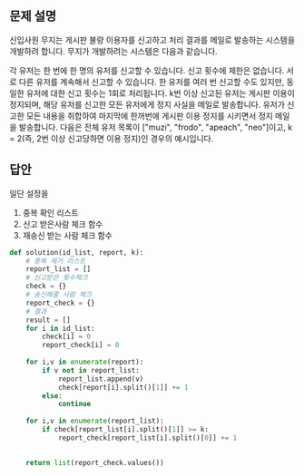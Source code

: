 ## 문제 설명
신입사원 무지는 게시판 불량 이용자를 신고하고 처리 결과를 메일로 발송하는 시스템을 개발하려 합니다. 무지가 개발하려는 시스템은 다음과 같습니다.

각 유저는 한 번에 한 명의 유저를 신고할 수 있습니다.
신고 횟수에 제한은 없습니다. 서로 다른 유저를 계속해서 신고할 수 있습니다.
한 유저를 여러 번 신고할 수도 있지만, 동일한 유저에 대한 신고 횟수는 1회로 처리됩니다.
k번 이상 신고된 유저는 게시판 이용이 정지되며, 해당 유저를 신고한 모든 유저에게 정지 사실을 메일로 발송합니다.
유저가 신고한 모든 내용을 취합하여 마지막에 한꺼번에 게시판 이용 정지를 시키면서 정지 메일을 발송합니다.
다음은 전체 유저 목록이 ["muzi", "frodo", "apeach", "neo"]이고, k = 2(즉, 2번 이상 신고당하면 이용 정지)인 경우의 예시입니다.
## 답안
일단 설정을 

1. 중복 확인 리스트 
2. 신고 받은사람 체크 함수
3. 재송신 받는 사람 체크 함수

```python
def solution(id_list, report, k):
    # 중복 제거 리스트
    report_list = []
    # 신고받은 횟수체크
    check = {}
    # 송신해줄 사람 체크
    report_check = {}
    # 결과
    result = []
    for i in id_list:
        check[i] = 0
        report_check[i] = 0
        
    for i,v in enumerate(report):
        if v not in report_list:
            report_list.append(v)
            check[report[i].split()[1]] += 1    
        else:
            continue
            
    for i,v in enumerate(report_list):
        if check[report_list[i].split()[1]] >= k:
            report_check[report_list[i].split()[0]] += 1
            

    return list(report_check.values())
```
